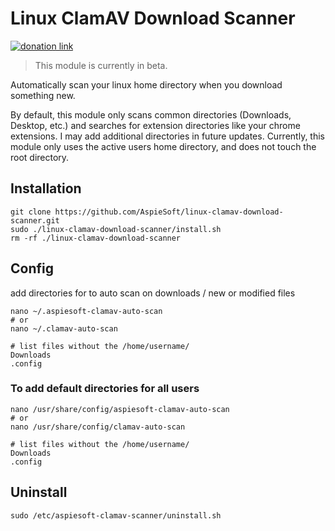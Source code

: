 # Linux ClamAV Download Scanner

[![donation link](https://img.shields.io/badge/buy%20me%20a%20coffee-paypal-blue)](https://paypal.me/shaynejrtaylor?country.x=US&locale.x=en_US)

> This module is currently in beta.

Automatically scan your linux home directory when you download something new.

By default, this module only scans common directories (Downloads, Desktop, etc.) and searches for extension directories like your chrome extensions.
I may add additional directories in future updates.
Currently, this module only uses the active users home directory, and does not touch the root directory.

## Installation

```shell script
git clone https://github.com/AspieSoft/linux-clamav-download-scanner.git
sudo ./linux-clamav-download-scanner/install.sh
rm -rf ./linux-clamav-download-scanner
```

## Config

add directories for to auto scan on downloads / new or modified files

```shell script
nano ~/.aspiesoft-clamav-auto-scan
# or
nano ~/.clamav-auto-scan

# list files without the /home/username/
Downloads
.config
```

### To add default directories for all users

```shell script
nano /usr/share/config/aspiesoft-clamav-auto-scan
# or
nano /usr/share/config/clamav-auto-scan

# list files without the /home/username/
Downloads
.config
```

## Uninstall

```shell script
sudo /etc/aspiesoft-clamav-scanner/uninstall.sh
```

